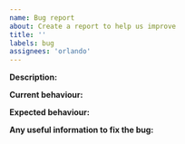 ```yaml
---
name: Bug report
about: Create a report to help us improve
title: ''
labels: bug
assignees: 'orlando'
---
```


**Description:**

**Current behaviour:**

**Expected behaviour:**

**Any useful information to fix the bug:**
